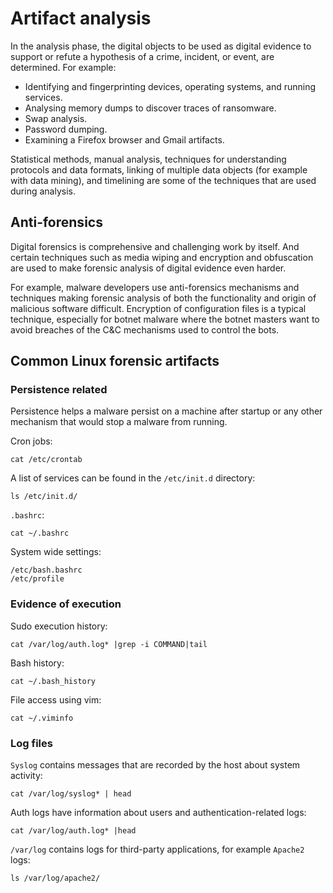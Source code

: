# Artifact analysis

In the analysis phase, the digital objects to be used as digital evidence to support or refute a hypothesis of a crime, incident, or event, are determined. For example:

* Identifying and fingerprinting devices, operating systems, and running services.
* Analysing memory dumps to discover traces of ransomware.
* Swap analysis.
* Password dumping.
* Examining a Firefox browser and Gmail artifacts.

Statistical methods, manual analysis, techniques for understanding protocols and data formats, linking of multiple data objects (for example with data mining), and timelining are some of the techniques that are used during analysis.

## Anti-forensics

Digital forensics is comprehensive and challenging work by itself. And certain techniques such as media wiping and encryption and obfuscation are used to make forensic analysis of digital evidence even harder. 

For example, malware developers use anti-forensics mechanisms and techniques making forensic analysis of both the functionality and origin of malicious software difficult. Encryption of configuration files is a typical technique, especially for botnet malware where the botnet masters want to avoid breaches of the C&C mechanisms used to control the bots.

## Common Linux forensic artifacts

### Persistence related

Persistence helps a malware persist on a machine after startup or any other mechanism that would stop a malware 
from running.

Cron jobs:

    cat /etc/crontab

A list of services can be found in the `/etc/init.d` directory:

    ls /etc/init.d/

`.bashrc`:

    cat ~/.bashrc

System wide settings:

    /etc/bash.bashrc
    /etc/profile

### Evidence of execution

Sudo execution history:

    cat /var/log/auth.log* |grep -i COMMAND|tail

Bash history:

    cat ~/.bash_history

File access using vim:

    cat ~/.viminfo

### Log files

`Syslog` contains messages that are recorded by the host about system activity:

    cat /var/log/syslog* | head

Auth logs have information about users and authentication-related logs:

    cat /var/log/auth.log* |head

`/var/log` contains logs for third-party applications, for example `Apache2` logs:

    ls /var/log/apache2/

